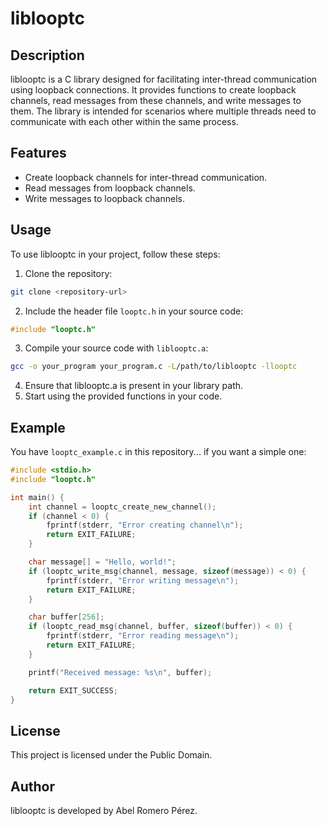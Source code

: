 # liblooptc

## Description
liblooptc is a C library designed for facilitating inter-thread communication using loopback connections. It provides functions to create loopback channels, read messages from these channels, and write messages to them. The library is intended for scenarios where multiple threads need to communicate with each other within the same process.

## Features
- Create loopback channels for inter-thread communication.
- Read messages from loopback channels.
- Write messages to loopback channels.

## Usage
To use liblooptc in your project, follow these steps:

1. Clone the repository:
```bash
git clone <repository-url>
```
2. Include the header file `looptc.h` in your source code:
```c
#include "looptc.h"
```
3. Compile your source code with `liblooptc.a`:
```bash
gcc -o your_program your_program.c -L/path/to/liblooptc -llooptc
```
4. Ensure that liblooptc.a is present in your library path.
5. Start using the provided functions in your code.

## Example
You have `looptc_example.c` in this repository... if you want a simple one:
```c
#include <stdio.h>
#include "looptc.h"

int main() {
    int channel = looptc_create_new_channel();
    if (channel < 0) {
        fprintf(stderr, "Error creating channel\n");
        return EXIT_FAILURE;
    }

    char message[] = "Hello, world!";
    if (looptc_write_msg(channel, message, sizeof(message)) < 0) {
        fprintf(stderr, "Error writing message\n");
        return EXIT_FAILURE;
    }

    char buffer[256];
    if (looptc_read_msg(channel, buffer, sizeof(buffer)) < 0) {
        fprintf(stderr, "Error reading message\n");
        return EXIT_FAILURE;
    }

    printf("Received message: %s\n", buffer);

    return EXIT_SUCCESS;
}
```

## License

This project is licensed under the Public Domain.

## Author

liblooptc is developed by Abel Romero Pérez.
